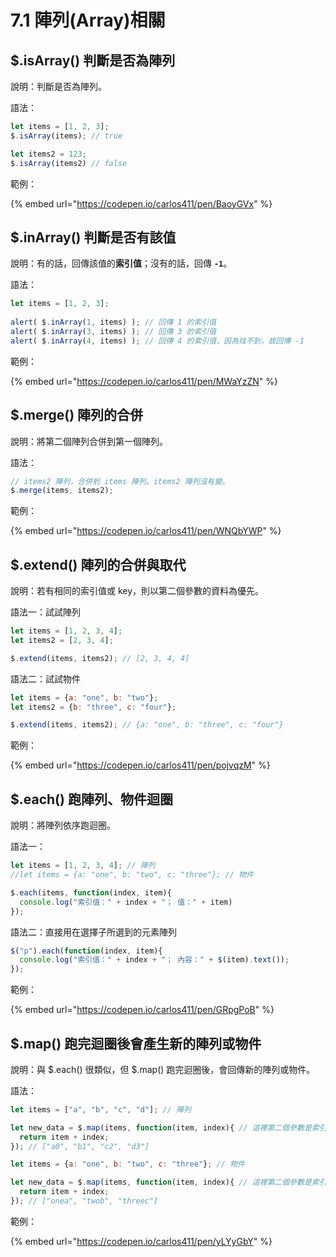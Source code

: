 # 7.1 陣列(Array)相關

## $.isArray() 判斷是否為陣列

說明：判斷是否為陣列。

語法：

```javascript
let items = [1, 2, 3];
$.isArray(items); // true

let items2 = 123;
$.isArray(items2) // false
```



範例：

{% embed url="https://codepen.io/carlos411/pen/BaoyGVx" %}



## $.inArray() 判斷是否有該值

說明：有的話，回傳該值的**索引值**；沒有的話，回傳 **`-1`**。

語法：

```javascript
let items = [1, 2, 3];
  
alert( $.inArray(1, items) ); // 回傳 1 的索引值
alert( $.inArray(3, items) ); // 回傳 3 的索引值
alert( $.inArray(4, items) ); // 回傳 4 的索引值，因為找不到，故回傳 -1
```



範例：

{% embed url="https://codepen.io/carlos411/pen/MWaYzZN" %}



## $.merge() 陣列的合併

說明：將第二個陣列合併到第一個陣列。

語法：

```javascript
// items2 陣列，合併到 items 陣列。items2 陣列沒有變。
$.merge(items, items2);
```

範例：

{% embed url="https://codepen.io/carlos411/pen/WNQbYWP" %}



## $.extend() 陣列的合併與取代

說明：若有相同的索引值或 key，則以第二個參數的資料為優先。

語法一：試試陣列

```javascript
let items = [1, 2, 3, 4];
let items2 = [2, 3, 4];

$.extend(items, items2); // [2, 3, 4, 4]
```

語法二：試試物件

```javascript
let items = {a: "one", b: "two"};
let items2 = {b: "three", c: "four"};

$.extend(items, items2); // {a: "one", b: "three", c: "four"}
```



範例：

{% embed url="https://codepen.io/carlos411/pen/pojvqzM" %}



## $.each() 跑陣列、物件迴圈

說明：將陣列依序跑迴圈。

語法一：

```javascript
let items = [1, 2, 3, 4]; // 陣列
//let items = {a: "one", b: "two", c: "three"}; // 物件

$.each(items, function(index, item){
  console.log("索引值：" + index + "； 值：" + item)
});
```

語法二：直接用在選擇子所選到的元素陣列

```javascript
$("p").each(function(index, item){
  console.log("索引值：" + index + "； 內容：" + $(item).text());
});
```



範例：

{% embed url="https://codepen.io/carlos411/pen/GRpgPoB" %}



## $.map() 跑完迴圈後會產生新的陣列或物件

說明：與 $.each() 很類似，但 $.map() 跑完迴圈後，會回傳新的陣列或物件。

語法：

```javascript
let items = ["a", "b", "c", "d"]; // 陣列

let new_data = $.map(items, function(item, index){ // 這裡第二個參數是索引值
  return item + index;
}); // ["a0", "b1", "c2", "d3"]
```

```javascript
let items = {a: "one", b: "two", c: "three"}; // 物件

let new_data = $.map(items, function(item, index){ // 這裡第二個參數是索引值
  return item + index;
}); // ["onea", "twob", "threec"]
```

範例：

{% embed url="https://codepen.io/carlos411/pen/yLYyGbY" %}

